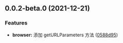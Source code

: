 ## 0.0.2-beta.0 (2021-12-21)


### Features

* **browser:** 添加 getURLParameters 方法 ([0588d95](https://github.com/Wxh16144/utils/commit/0588d95eed2b55a5ffefb66dc9142ed20003797f))




